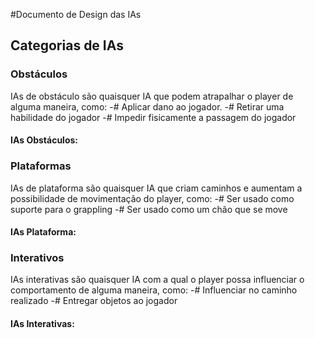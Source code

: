 #Documento de Design das IAs


## Categorias de IAs


### Obstáculos
IAs de obstáculo são quaisquer IA que podem atrapalhar o player de alguma maneira, como:
-# Aplicar dano ao jogador.
-# Retirar uma habilidade do jogador
-# Impedir fisicamente a passagem do jogador
#### IAs Obstáculos:

### Plataformas
IAs de plataforma são quaisquer IA que criam caminhos e aumentam a possibilidade de movimentação do player, como:
-# Ser usado como suporte para o grappling
-# Ser usado como um chão que se move
#### IAs Plataforma:

### Interativos
IAs interativas são quaisquer IA com a qual o player possa influenciar o comportamento de alguma maneira, como:
-# Influenciar no caminho realizado
-# Entregar objetos ao jogador
#### IAs Interativas: